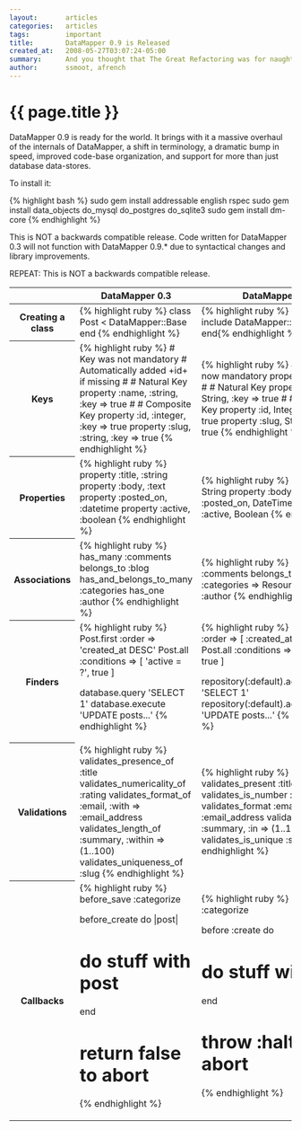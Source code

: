 ```yaml
---
layout:       articles
categories:   articles
tags:         important
title:        DataMapper 0.9 is Released
created_at:   2008-05-27T03:07:24-05:00
summary:      And you thought that The Great Refactoring was for naught
author:       ssmoot, afrench
---
```


{{ page.title }}
================

DataMapper 0.9 is ready for the world. It brings with it a massive overhaul of
the internals of DataMapper, a shift in terminology, a dramatic bump in speed,
improved code-base organization, and support for more than just database
data-stores.

To install it:

{% highlight bash %}
sudo gem install addressable english rspec
sudo gem install data_objects do_mysql do_postgres do_sqlite3
sudo gem install dm-core
{% endhighlight %}

This is NOT a backwards compatible release. Code written for DataMapper 0.3 will
not function with DataMapper 0.9.* due to syntactical changes and library
improvements.

REPEAT: This is NOT a backwards compatible release.

<table class="changeSummary" cellspacing="0" cellpadding="0">
  <thead>
    <th>&nbsp;</th>
    <th>DataMapper 0.3</th>
    <th>DataMapper 0.9</th>
  </thead>
  <tbody>
    <tr>
      <th>Creating a class</th>
      <td>
{% highlight ruby %}
class Post < DataMapper::Base
end
{% endhighlight %}
      </td>
      <td>
{% highlight ruby %}
class Post
  include DataMapper::Resource
end{% endhighlight %}
      </td>
    </tr>
    <tr>
      <th>Keys</th>
      <td>
{% highlight ruby %}
# Key was not mandatory
# Automatically added +id+ if missing
#
# Natural Key
property :name, :string, :key => true
#
# Composite Key
property :id, :integer,  :key => true
property :slug, :string, :key => true
{% endhighlight %}
      </td>
      <td>
{% highlight ruby %}
# keys are now mandatory
property :id,   Serial
#
# Natural Key
property :slug, String,  :key => true
#
# Composite Key
property :id,   Integer, :key => true
property :slug, String,  :key => true
{% endhighlight %}
      </td>
    </tr>
    <tr>
      <th>Properties</th>
      <td>
{% highlight ruby %}
property :title,     :string
property :body,      :text
property :posted_on, :datetime
property :active,    :boolean
{% endhighlight %}
      </td>
      <td>
{% highlight ruby %}
property :title,     String
property :body,      Text
property :posted_on, DateTime
property :active,    Boolean
{% endhighlight %}
      </td>
    </tr>
    <tr>
      <th>Associations</th>
      <td>
{% highlight ruby %}
has_many :comments
belongs_to :blog
has_and_belongs_to_many :categories
has_one :author
{% endhighlight %}
      </td>
      <td>
{% highlight ruby %}
has n, :comments
belongs_to :blog
has n, :categories => Resource
has 1, :author
{% endhighlight %}
      </td>
    </tr>
    <tr>
      <th>Finders</th>
      <td>
        {% highlight ruby %}
Post.first :order => 'created_at DESC'
Post.all
  :conditions => [ 'active = ?', true ]

database.query 'SELECT 1'
database.execute 'UPDATE posts...'
        {% endhighlight %}
      </td>
      <td>
        {% highlight ruby %}
Post.first :order => [ :created_at.desc ]
Post.all
  :conditions => [ 'active = ?', true ]

repository(:default).adapter.query 'SELECT 1'
repository(:default).adapter.execute 'UPDATE posts...'
        {% endhighlight %}
      </td>
    </tr>
    <tr>
      <th>Validations</th>
      <td>
        {% highlight ruby %}
validates_presence_of     :title
validates_numericality_of :rating
validates_format_of       :email,   :with => :email_address
validates_length_of       :summary, :within => (1..100)
validates_uniqueness_of   :slug
        {% endhighlight %}
      </td>
      <td>
        {% highlight ruby %}
validates_present   :title
validates_is_number :rating
validates_format    :email,   :as => :email_address
validates_length    :summary, :in => (1..100)
validates_is_unique :slug
        {% endhighlight %}
      </td>
    </tr>
    <tr>
      <th>Callbacks</th>
      <td>
{% highlight ruby %}
before_save :categorize

before_create do |post|
  # do stuff with post
end

# return false to abort
{% endhighlight %}
      </td>
      <td>
{% highlight ruby %}
before :save, :categorize

before :create do
  # do stuff with self
end

# throw :halt to abort
{% endhighlight %}
      </td>
    </tr>
  </tbody>
</table>
